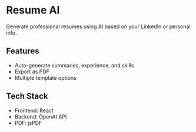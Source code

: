 # Resume AI

Generate professional resumes using AI based on your LinkedIn or personal info.

## Features
- Auto-generate summaries, experience, and skills
- Export as PDF
- Multiple template options

## Tech Stack
- Frontend: React
- Backend: OpenAI API
- PDF: jsPDF
